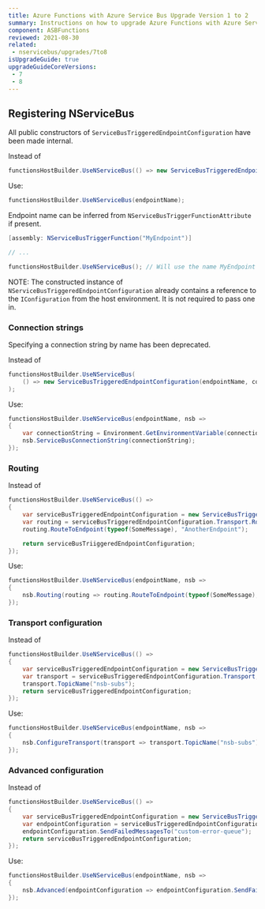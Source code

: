 ```yaml
---
title: Azure Functions with Azure Service Bus Upgrade Version 1 to 2
summary: Instructions on how to upgrade Azure Functions with Azure Service Bus from version 1 to 2
component: ASBFunctions
reviewed: 2021-08-30
related:
 - nservicebus/upgrades/7to8
isUpgradeGuide: true
upgradeGuideCoreVersions:
 - 7
 - 8
---
```


## Registering NServiceBus

All public constructors of `ServiceBusTriggeredEndpointConfiguration` have been made internal.

Instead of

```csharp
functionsHostBuilder.UseNServiceBus(() => new ServiceBusTriggeredEndpointConfiguration(endpointName));
```

Use:

```csharp
functionsHostBuilder.UseNServiceBus(endpointName);
```

Endpoint name can be inferred from `NServiceBusTriggerFunctionAttribute` if present.

```csharp
[assembly: NServiceBusTriggerFunction("MyEndpoint")]

// ...

functionsHostBuilder.UseNServiceBus(); // Will use the name MyEndpoint
```

NOTE: The constructed instance of `NServiceBusTriggeredEndpointConfiguration` already contains a reference to the `IConfiguration` from the host environment. It is not required to pass one in.

### Connection strings

Specifying a connection string by name has been deprecated. 

Instead of 

```csharp
functionsHostBuilder.UseNServiceBus(
    () => new ServiceBusTriggeredEndpointConfiguration(endpointName, connectionStringName)
);
```

Use:

```csharp
functionsHostBuilder.UseNServiceBus(endpointName, nsb => 
{
    var connectionString = Environment.GetEnvironmentVariable(connectionStringName);
    nsb.ServiceBusConnectionString(connectionString);
});
```

### Routing

Instead of 

```csharp
functionsHostBuilder.UseNServiceBus(() => 
{
    var serviceBusTriggeredEndpointConfiguration = new ServiceBusTriggeredEndpointConfiguration(endpointName);
    var routing = serviceBusTriggeredEndpointConfiguration.Transport.Routing();
    routing.RouteToEndpoint(typeof(SomeMessage), "AnotherEndpoint");

    return serviceBusTriiggeredEndpointConfiguration;
});
```

Use:

```csharp
functionsHostBuilder.UseNServiceBus(endpointName, nsb => 
{
    nsb.Routing(routing => routing.RouteToEndpoint(typeof(SomeMessage), "AnotherEndpoint"));
});
```

### Transport configuration

Instead of

```csharp
functionsHostBuilder.UseNServiceBus(() =>
{
    var serviceBusTriggeredEndpointConfiguration = new ServiceBusTriggeredEndpointConfiguration(endpointName);
    var transport = serviceBusTriggeredEndpointConfiguration.Transport;
    transport.TopicName("nsb-subs");
    return serviceBusTriggeredEndpointConfiguration;
});
```

Use:

```csharp
functionsHostBuilder.UseNServiceBus(endpointName, nsb => 
{
    nsb.ConfigureTransport(transport => transport.TopicName("nsb-subs"));
});
```

### Advanced configuration

Instead of

```csharp
functionsHostBuilder.UseNServiceBus(() =>
{
    var serviceBusTriggeredEndpointConfiguration = new ServiceBusTriggeredEndpointConfiguration(endpointName);
    var endpointConfiguration = serviceBusTriggeredEndpointConfiguration.AdvancedConfiguration;
    endpointConfiguration.SendFailedMessagesTo("custom-error-queue");
    return serviceBusTriggeredEndpointConfiguration;
});
```

Use:

```csharp
functionsHostBuilder.UseNServiceBus(endpointName, nsb => 
{
    nsb.Advanced(endpointConfiguration => endpointConfiguration.SendFailedMessagesTo("custom-error-queue"));
});
```